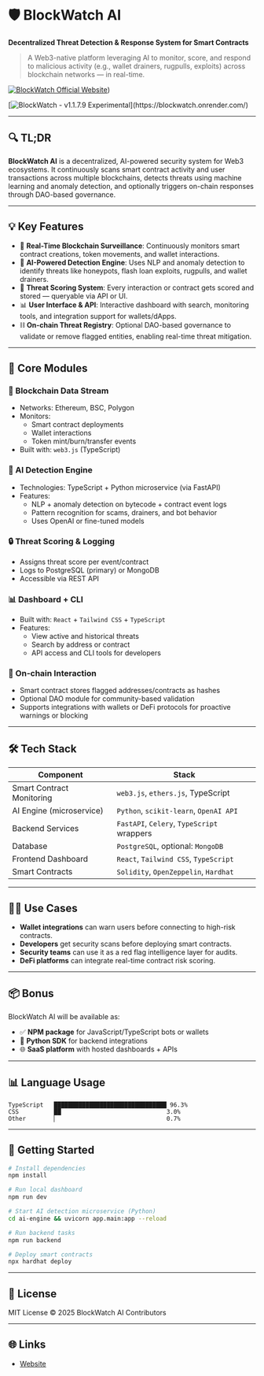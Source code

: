 # 🛡️ BlockWatch AI

**Decentralized Threat Detection & Response System for Smart Contracts**

> A Web3-native platform leveraging AI to monitor, score, and respond to malicious activity (e.g., wallet drainers, rugpulls, exploits) across blockchain networks — in real-time.

[![BlockWatch Official Website](https://readme-typing-svg.demolab.com?font=Fira+Code&weight=500&size=24&pause=1000&color=FF00FF&color2=00FFF7&color3=00FF00&color4=FFA500&color5=FF0000&center=true&vCenter=true&width=480&lines=BlockWatch+Official+Website)](https://blockwatch.onrender.com/))

[![BlockWatch - v1.1.7.9 Experimental](https://readme-typing-svg.demolab.com?font=Fira+Code&pause=1000&color=00F7FF&center=true&vCenter=true&width=435&lines=Try+BlockWatch+Early+Access;Ver+1.1.7.9+Experimental+Now+Live!)](https://blockwatch.onrender.com/)

---

## 🔍 TL;DR

**BlockWatch AI** is a decentralized, AI-powered security system for Web3 ecosystems. It continuously scans smart contract activity and user transactions across multiple blockchains, detects threats using machine learning and anomaly detection, and optionally triggers on-chain responses through DAO-based governance.

---

## 💡 Key Features

- 🚨 **Real-Time Blockchain Surveillance**: Continuously monitors smart contract creations, token movements, and wallet interactions.
- 🧠 **AI-Powered Detection Engine**: Uses NLP and anomaly detection to identify threats like honeypots, flash loan exploits, rugpulls, and wallet drainers.
- 🧾 **Threat Scoring System**: Every interaction or contract gets scored and stored — queryable via API or UI.
- 📊 **User Interface & API**: Interactive dashboard with search, monitoring tools, and integration support for wallets/dApps.
- ⛓️ **On-chain Threat Registry**: Optional DAO-based governance to validate or remove flagged entities, enabling real-time threat mitigation.

---

## 🧰 Core Modules

### 📡 Blockchain Data Stream

- Networks: Ethereum, BSC, Polygon
- Monitors:
  - Smart contract deployments
  - Wallet interactions
  - Token mint/burn/transfer events
- Built with: `web3.js` (TypeScript)

### 🧠 AI Detection Engine

- Technologies: TypeScript + Python microservice (via FastAPI)
- Features:
  - NLP + anomaly detection on bytecode + contract event logs
  - Pattern recognition for scams, drainers, and bot behavior
  - Uses OpenAI or fine-tuned models

### 🔒 Threat Scoring & Logging

- Assigns threat score per event/contract
- Logs to PostgreSQL (primary) or MongoDB
- Accessible via REST API

### 📊 Dashboard + CLI

- Built with: `React` + `Tailwind CSS` + `TypeScript`
- Features:
  - View active and historical threats
  - Search by address or contract
  - API access and CLI tools for developers

### 🧬 On-chain Interaction

- Smart contract stores flagged addresses/contracts as hashes
- Optional DAO module for community-based validation
- Supports integrations with wallets or DeFi protocols for proactive warnings or blocking

---

## 🛠 Tech Stack

| Component                | Stack                                           |
|--------------------------|------------------------------------------------|
| Smart Contract Monitoring| `web3.js`, `ethers.js`, TypeScript            |
| AI Engine (microservice) | `Python`, `scikit-learn`, `OpenAI API`        |
| Backend Services         | `FastAPI`, `Celery`, `TypeScript` wrappers    |
| Database                 | `PostgreSQL`, optional: `MongoDB`             |
| Frontend Dashboard       | `React`, `Tailwind CSS`, `TypeScript`         |
| Smart Contracts          | `Solidity`, `OpenZeppelin`, `Hardhat`         |

---

## 🧑‍💻 Use Cases

- **Wallet integrations** can warn users before connecting to high-risk contracts.
- **Developers** get security scans before deploying smart contracts.
- **Security teams** can use it as a red flag intelligence layer for audits.
- **DeFi platforms** can integrate real-time contract risk scoring.

---

## 📦 Bonus

BlockWatch AI will be available as:

- ✅ **NPM package** for JavaScript/TypeScript bots or wallets
- 🐍 **Python SDK** for backend integrations
- 🌐 **SaaS platform** with hosted dashboards + APIs

---

## 📊 Language Usage

```text
TypeScript   ████████████████████████████████ 96.3%
CSS          ██                              3.0%
Other        ▏                               0.7%
```

---

## 🧪 Getting Started

```bash
# Install dependencies
npm install

# Run local dashboard
npm run dev

# Start AI detection microservice (Python)
cd ai-engine && uvicorn app.main:app --reload

# Run backend tasks
npm run backend

# Deploy smart contracts
npx hardhat deploy
```

---

## 📄 License

MIT License © 2025 BlockWatch AI Contributors

---

## 🌐 Links

- [Website](mintfire.onrender.com)
